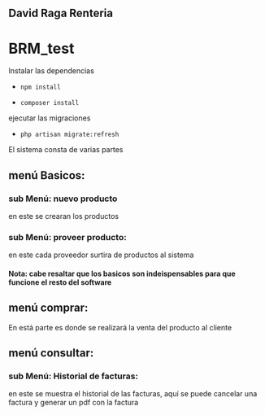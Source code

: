 ## David Raga Renteria

# BRM_test

Instalar las dependencias
*     npm install
*     composer install

ejecutar las migraciones
*     php artisan migrate:refresh
El sistema consta de varias partes

## menú Basicos:
### sub Menú: nuevo producto 
en este se crearan los productos

### <strong>sub Menú: proveer producto: </strong> 
en este cada proveedor surtira de productos al sistema
#### Nota: cabe resaltar que los basicos son indeispensables para que funcione el resto del software

## menú comprar:
En está parte es donde se realizará la venta del producto al cliente

## menú consultar:

### <strong>sub Menú: Historial de facturas: </strong> 
en este se muestra el historial de las facturas, aquí se puede cancelar una factura y generar un pdf con la factura
